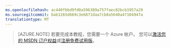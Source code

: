 ```yaml
---
ms.openlocfilehash: ac440fbbd9fd0a596389a757faec82bcb1957a29
ms.sourcegitcommit: bab1265d669c3e6871daa7cb8a5640a47104947a
translationtype: MT
---
```


> [AZURE.NOTE]
> 若要完成本教程，您需要一个 Azure 帐户。 您可以<a href="/pricing/member-offers/msdn-benefits-details/" target="_blank">激活您的 MSDN 订户权益</a>或<a href="/pricing/free-trial/" target="_blank">注册免费试用版</a>。
